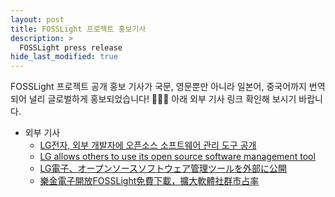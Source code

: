 ```yaml
---
layout: post
title: FOSSLight 프로젝트 홍보기사
description: >
  FOSSLight press release
hide_last_modified: true
---
```


FOSSLight 프로젝트 공개 홍보 기사가 국문, 영문뿐만 아니라 일본어, 중국어까지 번역되어 널리 글로벌하게 홍보되었습니다! 🎉🥳🙌 아래 외부 기사 링크 확인해 보시기 바랍니다.

- 외부 기사
  - [LG전자, 외부 개발자에 오픈소스 소프트웨어 관리 도구 공개](https://live.lge.co.kr/lg-fosslight/)
  - [LG allows others to use its open source software management tool](http://www.koreaherald.com/view.php?ud=20210603000755)
  - [LG電子、オープンソースソフトウェア管理ツールを外部に公開](http://www.nspna.com/news/?mode=view&newsid=505872)
  - [樂金電子開放FOSSLight免費下載，擴大軟體社群市占率](https://tw.stock.yahoo.com/news/%E6%A8%82%E9%87%91%E9%9B%BB%E5%AD%90%E9%96%8B%E6%94%BEfosslight%E5%85%8D%E8%B2%BB%E4%B8%8B%E8%BC%89-%E6%93%B4%E5%A4%A7%E8%BB%9F%E9%AB%94%E7%A4%BE%E7%BE%A4%E5%B8%82%E5%8D%A0%E7%8E%87-032516058.html)